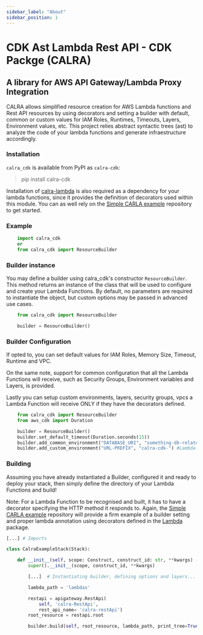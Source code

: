 ```yaml
---
sidebar_label: "About"
sidebar_position: 1
---
```


# CDK Ast Lambda Rest API - CDK Packge (CALRA)

## A library for AWS API Gateway/Lambda Proxy Integration

CALRA allows simplified resource creation for AWS Lambda functions and Rest API resources by using decorators and setting a builder with default, common or custom values for IAM Roles, Runtimes, Timeouts, Layers, Environment values, etc. This project relies abstract syntactic trees (ast) to analyze the code of your lambda functions and generate infraestructure accordingly.

### Installation

`calra_cdk` is available from PyPI as `calra-cdk`:

> pip install calra-cdk

Installation of [calra-lambda](https://pypi.org/project/calra-lambda/) is also required as a dependency for your lambda functions, since it provides the definition of decorators used within this module.
You can as well rely on the [Simple CARLA example](https://github.com/cdk-ast-lambda-rest-api/calra-example-simple) repository to get started.

### Example

```python
    import calra_cdk
    or
    from calra_cdk import ResourceBuilder
```

### Builder instance

You may define a builder using calra_cdk's constructor `ResourceBuilder`. This method returns an instance of the class that will be used to configure and create your Lambda Functions. By default, no parameters are required to instantiate the object, but custom options may be passed in advanced use cases.

```python
    from calra_cdk import ResourceBuilder

    builder = ResourceBuilder()
```

### Builder Configuration

If opted to, you can set default values for IAM Roles, Memory Size, Timeout, Runtime and VPC.

On the same note, support for common configuration that all the Lambda Functions will receive, such as Security Groups, Environment variables and Layers, is provided.

Lastly you can setup custom environments, layers, security groups, vpcs a Lambda Function will receive ONLY if they have the decorators defined.

```python
    from calra_cdk import ResourceBuilder
    from aws_cdk import Duration

    builder = ResourceBuilder()
    builder.set_default_timeout(Duration.seconds(15))
    builder.add_common_environment("DATABASE_URI", "something-db-related")
    builder.add_custom_environment("URL-PREFIX", "calra-cdk-") #Lambda Function should have decorator @environment("URL-PREFIX")
```

### Building

Assuming you have already instantiated a Builder, configured it and ready to deploy your stack, then simply define the directory of your Lambda Functions and build!

Note: For a Lambda Function to be recognised and built, it has to have a decorator specifying the HTTP method it responds to. Again, the [Simple CARLA example](https://github.com/cdk-ast-lambda-rest-api/calra-example-simple) repository will provide a firm example of a builder setting and proper lambda annotation using decorators defined in the [Lambda](/docs/category/lambda-package) package.

```python
[...] # Imports

class CalraExampleStack(Stack):

    def __init__(self, scope: Construct, construct_id: str, **kwargs) -> None:
        super().__init__(scope, construct_id, **kwargs)

        [...]  # Instantiating builder, defining options and layers...

        lambda_path = 'lambdas'

        restapi = apigateway.RestApi(
            self, 'calra-RestApi',
            rest_api_name= 'calra-restApi')
        root_resource = restapi.root

        builder.build(self, root_resource, lambda_path, print_tree=True)

```
